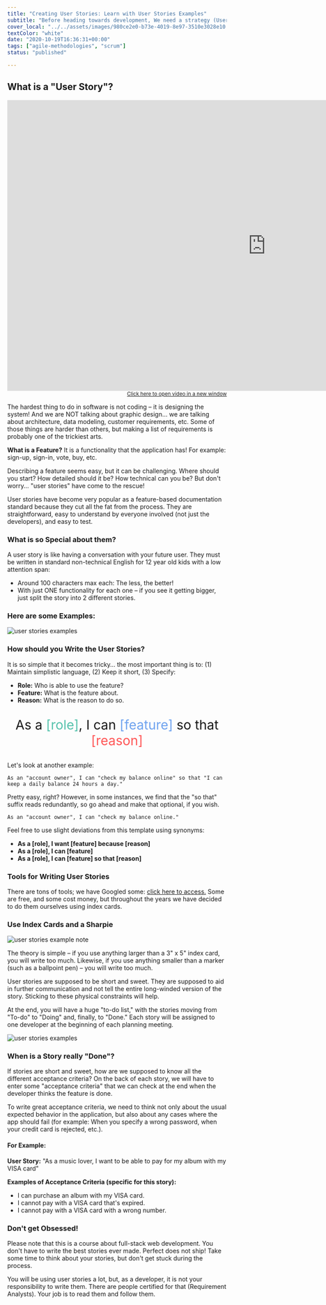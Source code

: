 ```yaml
---
title: "Creating User Stories: Learn with User Stories Examples"
subtitle: "Before heading towards development, We need a strategy (User Stories). Find and learn here with user stories examples. It is the most undervalued activity in the software development cycle, and it accounts for 70% of the reasons that projects are not delivered on time."
cover_local: "../../assets/images/980ce2e0-b73e-4019-8e97-3510e3028e10.jpeg"
textColor: "white"
date: "2020-10-19T16:36:31+00:00"
tags: ["agile-methodologies", "scrum"]
status: "published"

---
```


## What is a "User Story"?


<iframe width="1185" height="667" src="https://www.youtube.com/embed/LGeDZmrWwsw" frameborder="0" allow="accelerometer; autoplay; encrypted-media; gyroscope; picture-in-picture" allowfullscreen></iframe>

<div align="right"><small><a href="https://www.youtube.com/embed/LGeDZmrWwsw">Click here to open video in a new window</a></small></div>

The hardest thing to do in software is not coding – it is designing the system! And we are NOT talking about graphic design… we are talking about architecture, data modeling, customer requirements, etc. Some of those things are harder than others, but making a list of requirements is probably one of the trickiest arts.

**What is a Feature?** It is a functionality that the application has!  For example: sign-up, sign-in, vote, buy, etc.

Describing a feature seems easy, but it can be challenging. Where should you start? How detailed should it be? How technical can you be? But don't worry… "user stories" have come to the rescue!

User stories have become very popular as a feature-based documentation standard because they cut all the fat from the process. They are straightforward, easy to understand by everyone involved (not just the developers), and easy to test.

### What is so Special about them?

A user story is like having a conversation with your future user. They must be written in standard non-technical English for 12 year old kids with a low attention span:

+ Around 100 characters max each: The less, the better!
+ With just ONE functionality for each one – if you see it getting bigger, just split the story into 2 different stories.

### Here are some Examples:

![user stories examples](https://github.com/breatheco-de/content/blob/master/src/assets/images/032a818d-e4d7-4276-8195-ce5d8a3edcf6.png?raw=true)

### How should you Write the User Stories?

It is so simple that it becomes tricky… the most important thing is to: (1) Maintain simplistic language, (2) Keep it short, (3) Specify:

+ **Role:**  Who is able to use the feature?
+ **Feature:**  What is the feature about.
+ **Reason:**  What is the reason to do so.

<p align="center"; style= "font-size:30px" > As a <font color="#57C3AD">[role]</font>, I can <font color="#6FA3EF">[feature]</font> so that <font color="#FF5757">[reason]</font></p>

Let's look at another example:

```text
As an "account owner", I can "check my balance online" so that "I can keep a daily balance 24 hours a day."
```

Pretty easy, right? However, in some instances, we find that the "so that" suffix reads redundantly, so go ahead and make that optional, if you wish.

```text
As an "account owner", I can "check my balance online."
```

Feel free to use slight deviations from this template using synonyms:

+ **As a [role], I want [feature] because [reason]**
+ **As a [role], I can [feature]**
+ **As a [role], I can [feature] so that [reason]**

### Tools for Writing User Stories

There are tons of tools; we have Googled some: [click here to access.](https://theproductmanager.com/tools/best-user-story-software/) Some are free, and some cost money, but throughout the years we have decided to do them ourselves using index cards.

### Use Index Cards and a Sharpie

![user stories example note](https://github.com/breatheco-de/content/blob/master/src/assets/images/94f4a28c-a93c-4e05-9f86-ce64abc2ff7b.png?raw=true)

The theory is simple – if you use anything larger than a 3" x 5" index card, you will write too much. Likewise, if you use anything smaller than a marker (such as a ballpoint pen) – you will write too much.

User stories are supposed to be short and sweet. They are supposed to aid in further communication and not tell the entire long-winded version of the story. Sticking to these physical constraints will help.

At the end, you will have a huge "to-do list," with the stories moving from "To-do" to "Doing" and, finally, to "Done." Each story will be assigned to one developer at the beginning of each planning meeting.

![user stories examples](https://github.com/breatheco-de/content/blob/master/src/assets/images/faaa70b0-5343-43f0-8565-994c9b40ab8b.jpeg?raw=true)

### When is a Story really "Done"?

If stories are short and sweet, how are we supposed to know all the different acceptance criteria? On the back of each story, we will have to enter some "acceptance criteria" that we can check at the end when the developer thinks the feature is done.

To write great acceptance criteria, we need to think not only about the usual expected behavior in the application, but also about any cases where the app should fail (for example: When you specify a wrong password, when your credit card is rejected, etc.).

#### For Example:

**User Story:** "As a music lover, I want to be able to pay for my album with my VISA card"

**Examples of Acceptance Criteria (specific for this story):**

+ I can purchase an album with my VISA card.
+ I cannot pay with a VISA card that's expired.
+ I cannot pay with a VISA card with a wrong number.

### Don't get Obsessed!

Please note that this is a course about full-stack web development. You don't have to write the best stories ever made. Perfect does not ship! Take some time to think about your stories, but don't get stuck during the process.

You will be using user stories a lot, but, as a developer, it is not your responsibility to write them. There are people certified for that (Requirement Analysts). Your job is to read them and follow them.

